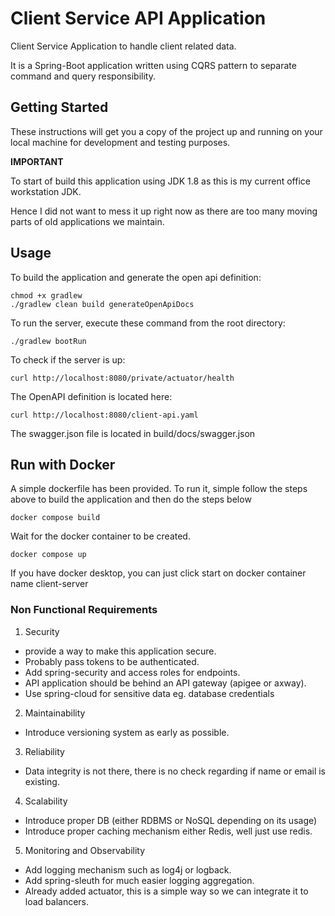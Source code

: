 # Client Service API Application
Client Service Application to handle client related data.

It is a Spring-Boot application written using CQRS pattern to separate command and query responsibility.

## Getting Started

These instructions will get you a copy of the project up and running on your local machine for development and testing purposes. 

**IMPORTANT**

To start of build this application using JDK 1.8 as this is my current office workstation JDK. 

Hence I did not want to mess it up right now as there are too many moving parts of old applications we maintain.

## Usage
To build the application and generate the open api definition:
```
chmod +x gradlew
./gradlew clean build generateOpenApiDocs
```

To run the server, execute these command from the root directory:
```
./gradlew bootRun
```

To check if the server is up:
```
curl http://localhost:8080/private/actuator/health
```

The OpenAPI definition is located here:
```
curl http://localhost:8080/client-api.yaml
```

The swagger.json file is located in build/docs/swagger.json

## Run with Docker

A simple dockerfile has been provided. To run it, simple follow the steps above to build the application and then do the steps below

```
docker compose build
```

Wait for the docker container to be created. 

```
docker compose up
```

If you have docker desktop, you can just click start on docker container name client-server

### Non Functional Requirements

1. Security 
- provide a way to make this application secure. 
- Probably pass tokens to be authenticated.
- Add spring-security and access roles for endpoints.
- API application should be behind an API gateway (apigee or axway).
- Use spring-cloud for sensitive data eg. database credentials

2. Maintainability 
- Introduce versioning system as early as possible.

3. Reliability 
- Data integrity is not there, there is no check regarding if name or email is existing. 

4. Scalability 
- Introduce proper DB (either RDBMS or NoSQL depending on its usage)
- Introduce proper caching mechanism either Redis, well just use redis.

5. Monitoring and Observability 
- Add logging mechanism such as log4j or logback.
- Add spring-sleuth for much easier logging aggregation.
- Already added actuator, this is a simple way so we can integrate it to load balancers.
